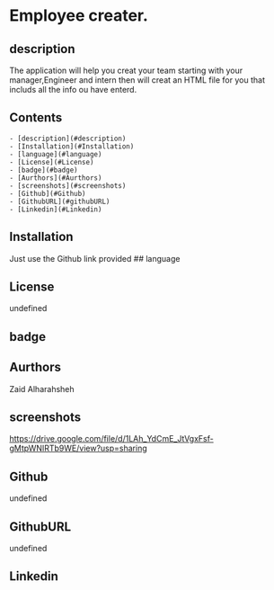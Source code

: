 # Employee creater.

 ## description
  The application will help you creat your team starting with your manager,Engineer and intern then will creat an HTML file for you that includs all the info ou have enterd.
##  Contents
    - [description](#description)
    - [Installation](#Installation)
    - [language](#language)
    - [License](#License)
    - [badge](#badge)
    - [Aurthors](#Aurthors)
    - [screenshots](#screenshots)
    - [Github](#Github)
    - [GithubURL](#githubURL)
    - [Linkedin](#Linkedin)

## Installation
  Just use the Github link provided
        ## language
  

## License
  undefined

## badge
  


## Aurthors
  Zaid Alharahsheh


## screenshots
  https://drive.google.com/file/d/1LAh_YdCmE_JtVgxFsf-gMtpWNIRTb9WE/view?usp=sharing


## Github
  undefined

## GithubURL
  undefined

## Linkedin
  
